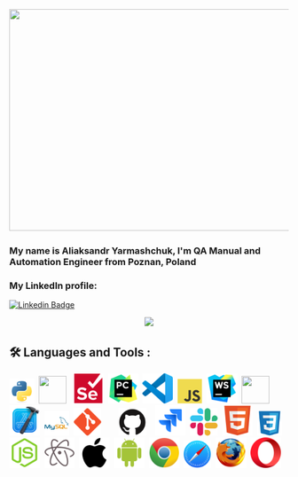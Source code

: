 <div align="center">
</div>
  <div align="center">
  <img src="https://cdn.dribbble.com/users/1299339/screenshots/2972130/media/9c0c352c84f67a0f1eb6fd279c7a2b79.gif" width="600" height="400">
</div>

### My name is Aliaksandr Yarmashchuk, I'm QA Manual and Automation Engineer from Poznan, Poland

### My LinkedIn profile:
[![Linkedin Badge](https://img.shields.io/badge/-Aliaksandr.Yarmashchuk-blue?style=flat&logo=Linkedin&logoColor=white)](https://www.linkedin.com/in/aliaksandr-yarmashchuk/)


  <div align="center">
</div>
  <div align="center">
  <img src="https://pontistechnology.com/wp-content/uploads/2023/03/shutterstock_1837443379-1-2048x1365.jpg">
</div>

## :hammer_and_wrench: Languages and Tools :
 <div>
  <img src="https://github.com/devicons/devicon/blob/master/icons/python/python-original.svg" title="Python" alt="Python" width="45" height="45"/>&nbsp;
  <img src="https://upload.wikimedia.org/wikipedia/commons/thumb/d/d5/Selenium_Logo.png/861px-Selenium_Logo.png?20200511151950" width="50" height="50" />  &nbsp;
 <img src="https://github.com/devicons/devicon/blob/master/icons/selenium/selenium-original.svg" title="Selenium" alt="Selenium" width="55"/>&nbsp;
  <img src="https://github.com/devicons/devicon/blob/master/icons/pycharm/pycharm-original.svg" title="PyCharm" alt="PyCharm" width="55"/>&nbsp;
 <img src="https://github.com/devicons/devicon/blob/master/icons/vscode/vscode-original.svg" title="VSCode" alt="VSCode" width="55"/>&nbsp;
 <img src="https://github.com/devicons/devicon/blob/master/icons/javascript/javascript-original.svg" title="JavaScript" alt="JavaScript" width="45"       height="45"/>&nbsp;
 <img src="https://github.com/devicons/devicon/blob/master/icons/webstorm/webstorm-original.svg" title="Webstorm" alt="Webstorm" width="55"/>&nbsp; 
 <img src="https://res.cloudinary.com/postman/image/upload/t_team_logo/v1629869194/team/2893aede23f01bfcbd2319326bc96a6ed0524eba759745ed6d73405a3a8b67a8" width="50" height="50" />&nbsp; &nbsp; &nbsp; &nbsp;
<img src="https://github.com/devicons/devicon/blob/master/icons/xcode/xcode-original.svg" title="XCode" alt="XCode" width="55"/>&nbsp; 
<img src="https://github.com/devicons/devicon/blob/master/icons/mysql/mysql-original-wordmark.svg" title="MySQL"  alt="MySQL" width="45" height="45"/>&nbsp; 
<img src="https://github.com/devicons/devicon/blob/master/icons/git/git-original.svg" width="50" height="50" />&nbsp; &nbsp; &nbsp; &nbsp;
<img src="https://github.com/devicons/devicon/blob/master/icons/github/github-original.svg" width="50" height="50" />&nbsp; &nbsp;
<img src="https://github.com/devicons/devicon/blob/master/icons/jira/jira-original.svg" title="Jira" alt="Jira" width="55"/>&nbsp; 
<img src="https://github.com/devicons/devicon/blob/master/icons/slack/slack-original.svg" title="Slack" alt="Slack" width="50" height="50"/>&nbsp;
<img src="https://github.com/devicons/devicon/blob/master/icons/html5/html5-original.svg" title="HTML5" alt="HTML" width="55" height="55"/>&nbsp;
<img src="https://github.com/devicons/devicon/blob/master/icons/css3/css3-original.svg"  title="CSS3" alt="CSS" width="45" height="45"/>&nbsp;
<img src="https://github.com/devicons/devicon/blob/master/icons/nodejs/nodejs-original.svg" title="NodeJS" alt="NodeJS" width="55" height="55"/>&nbsp;
<img src="https://github.com/devicons/devicon/blob/master/icons/atom/atom-original.svg" title="Atom" alt="Atom" width="55"/>&nbsp; 
<img src="https://github.com/devicons/devicon/blob/master/icons/apple/apple-original.svg" title="Apple" alt="Apple" width="55"/>&nbsp; 
<img src="https://github.com/devicons/devicon/blob/master/icons/android/android-original.svg" title="Android" alt="Android" width="55"/>&nbsp;
<img src="https://github.com/devicons/devicon/blob/master/icons/chrome/chrome-original.svg" title="Chrome" alt="Chrome" width="55" height="55"/>&nbsp;
<img src="https://github.com/devicons/devicon/blob/master/icons/safari/safari-original.svg" title="Safari" alt="Safari" width="50" height="50"/>&nbsp;
<img src="https://github.com/devicons/devicon/blob/master/icons/firefox/firefox-original.svg" title="Firefox" alt="Firefox" width="55"/>&nbsp; 
<img src="https://github.com/devicons/devicon/blob/master/icons/opera/opera-original.svg" title="Opera" alt="Opera" width="55"/>&nbsp;
 
   



 
  
